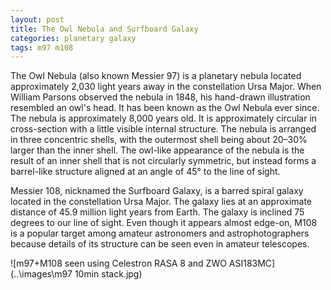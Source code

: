 ```yaml
---
layout: post
title: The Owl Nebula and Surfboard Galaxy
categories: planetary galaxy
tags: m97 m108
---
```


The Owl Nebula (also known Messier 97) is a planetary nebula located approximately 2,030 light years away in the constellation Ursa Major. When William Parsons observed the nebula in 1848, his hand-drawn illustration resembled an owl's head. It has been known as the Owl Nebula ever since. The nebula is approximately 8,000 years old. It is approximately circular in cross-section with a little visible internal structure. The nebula is arranged in three concentric shells, with the outermost shell being about 20–30% larger than the inner shell. The owl-like appearance of the nebula is the result of an inner shell that is not circularly symmetric, but instead forms a barrel-like structure aligned at an angle of 45° to the line of sight.

Messier 108, nicknamed the Surfboard Galaxy, is a barred spiral galaxy located in the constellation Ursa Major.
The galaxy lies at an approximate distance of 45.9 million light years from Earth. The galaxy is inclined 75 degrees to our line of sight. Even though it appears almost edge-on, M108 is a popular target among amateur astronomers and astrophotographers because details of its structure can be seen even in amateur telescopes.


![m97+M108 seen using Celestron RASA 8 and ZWO ASI183MC](..\images\m97 10min stack.jpg)